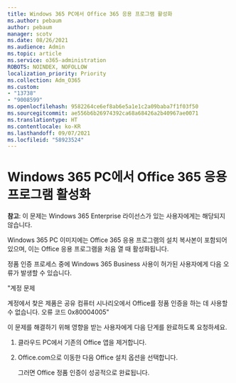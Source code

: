 ```yaml
---
title: Windows 365 PC에서 Office 365 응용 프로그램 활성화
ms.author: pebaum
author: pebaum
manager: scotv
ms.date: 08/26/2021
ms.audience: Admin
ms.topic: article
ms.service: o365-administration
ROBOTS: NOINDEX, NOFOLLOW
localization_priority: Priority
ms.collection: Adm_O365
ms.custom:
- "13738"
- "9008599"
ms.openlocfilehash: 9582264ce6ef8ab6e5a1e1c2a09baba7f1f03f50
ms.sourcegitcommit: ae556b6b26974392ca68a68426a2b40967ae0071
ms.translationtype: HT
ms.contentlocale: ko-KR
ms.lasthandoff: 09/07/2021
ms.locfileid: "58923524"
---
```

# <a name="activating-office-365-applications-on-windows-365-pcs"></a>Windows 365 PC에서 Office 365 응용 프로그램 활성화

**참고**: 이 문제는 Windows 365 Enterprise 라이선스가 있는 사용자에게는 해당되지 않습니다.

Windows 365 PC 이미지에는 Office 365 응용 프로그램의 설치 복사본이 포함되어 있으며, 이는 Office 응용 프로그램을 처음 열 때 활성화됩니다.

정품 인증 프로세스 중에 Windows 365 Business 사용이 허가된 사용자에게 다음 오류가 발생할 수 있습니다.

"계정 문제

계정에서 찾은 제품은 공유 컴퓨터 시나리오에서 Office를 정품 인증을 하는 데 사용할 수 없습니다. 오류 코드 0x80004005"

이 문제를 해결하기 위해 영향을 받는 사용자에게 다음 단계를 완료하도록 요청하세요. 

1. 클라우드 PC에서 기존의 Office 앱을 제거합니다.
1. Office.com으로 이동한 다음 Office 설치 옵션을 선택합니다.

    그러면 Office 정품 인증이 성공적으로 완료됩니다.
